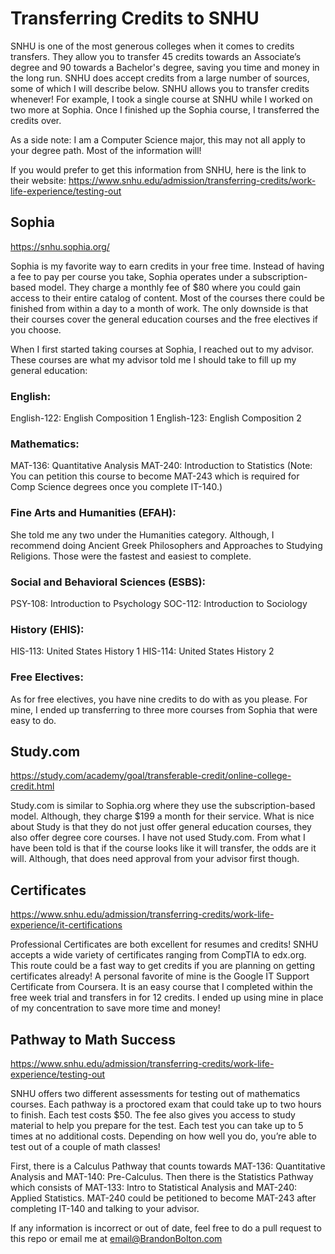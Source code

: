 # Transferring Credits to SNHU

SNHU is one of the most generous colleges when it comes to credits transfers. They allow you to transfer 45 credits towards an Associate’s degree and 90 towards a Bachelor's degree, saving you time and money in the long run. SNHU does accept credits from a large number of sources, some of which I will describe below. SNHU allows you to transfer credits whenever! For example, I took a single course at SNHU while I worked on two more at Sophia. Once I finished up the Sophia course, I transferred the credits over.

As a side note: I am a Computer Science major, this may not all apply to your degree path. Most of the information will!

If you would prefer to get this information from SNHU, here is the link to their website: https://www.snhu.edu/admission/transferring-credits/work-life-experience/testing-out

## Sophia

https://snhu.sophia.org/

Sophia is my favorite way to earn credits in your free time. Instead of having a fee to pay per course you take, Sophia operates under a subscription-based model. They charge a monthly fee of $80 where you could gain access to their entire catalog of content. Most of the courses there could be finished from within a day to a month of work. The only downside is that their courses cover the general education courses and the free electives if you choose.

When I first started taking courses at Sophia, I reached out to my advisor. These courses are what my advisor told me I should take to fill up my general education:

### English:

English-122: English Composition 1
English-123: English Composition 2

### Mathematics:

MAT-136: Quantitative Analysis
MAT-240: Introduction to Statistics (Note: You can petition this course to become MAT-243 which is required for Comp Science degrees once you complete IT-140.)

### Fine Arts and Humanities (EFAH):

She told me any two under the Humanities category. Although, I recommend doing Ancient Greek Philosophers and Approaches to Studying Religions. Those were the fastest and easiest to complete.

### Social and Behavioral Sciences (ESBS):

PSY-108: Introduction to Psychology
SOC-112: Introduction to Sociology

### History (EHIS):

HIS-113: United States History 1
HIS-114: United States History 2

### Free Electives:

As for free electives, you have nine credits to do with as you please. For mine, I ended up transferring to three more courses from Sophia that were easy to do.

## Study.com

https://study.com/academy/goal/transferable-credit/online-college-credit.html

Study.com is similar to Sophia.org where they use the subscription-based model. Although, they charge $199 a month for their service. What is nice about Study is that they do not just offer general education courses, they also offer degree core courses. I have not used Study.com. From what I have been told is that if the course looks like it will transfer, the odds are it will. Although, that does need approval from your advisor first though.

## Certificates

https://www.snhu.edu/admission/transferring-credits/work-life-experience/it-certifications

Professional Certificates are both excellent for resumes and credits! SNHU accepts a wide variety of certificates ranging from CompTIA to edx.org. This route could be a fast way to get credits if you are planning on getting certificates already! A personal favorite of mine is the Google IT Support Certificate from Coursera. It is an easy course that I completed within the free week trial and transfers in for 12 credits. I ended up using mine in place of my concentration to save more time and money!

## Pathway to Math Success

https://www.snhu.edu/admission/transferring-credits/work-life-experience/testing-out

SNHU offers two different assessments for testing out of mathematics courses. Each pathway is a proctored exam that could take up to two hours to finish. Each test costs $50. The fee also gives you access to study material to help you prepare for the test. Each test you can take up to 5 times at no additional costs. Depending on how well you do, you’re able to test out of a couple of math classes!

First, there is a Calculus Pathway that counts towards MAT-136: Quantitative Analysis and MAT-140: Pre-Calculus. Then there is the Statistics Pathway which consists of MAT-133: Intro to Statistical Analysis and MAT-240: Applied Statistics. MAT-240 could be petitioned to become MAT-243 after completing IT-140 and talking to your advisor.

If any information is incorrect or out of date, feel free to do a pull request to this repo or email me at email@BrandonBolton.com
